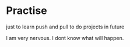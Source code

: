 # Practise
just to learn push and pull to do projects in future

I am very nervous.
I dont know what will happen.
